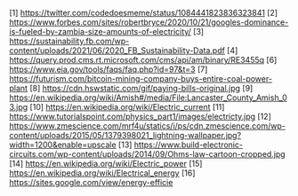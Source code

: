 [1] https://twitter.com/codedoesmeme/status/1084441823836323841
[2] https://www.forbes.com/sites/robertbryce/2020/10/21/googles-dominance-is-fueled-by-zambia-size-amounts-of-electricity/
[3] https://sustainability.fb.com/wp-content/uploads/2021/06/2020_FB_Sustainability-Data.pdf
[4] https://query.prod.cms.rt.microsoft.com/cms/api/am/binary/RE3455q
[6] https://www.eia.gov/tools/faqs/faq.php?id=97&t=3
[7] https://futurism.com/bitcoin-mining-company-buys-entire-coal-power-plant
[8] https://cdn.hswstatic.com/gif/paying-bills-original.jpg
[9] https://en.wikipedia.org/wiki/Amish#/media/File:Lancaster_County_Amish_03.jpg
[10] https://en.wikipedia.org/wiki/Electric_current
[11] https://www.tutorialspoint.com/physics_part1/images/electricty.jpg
[12] https://www.zmescience.com/mrf4u/statics/i/ps/cdn.zmescience.com/wp-content/uploads/2015/05/1379398021_lightning-wallpaper.jpg?width=1200&enable=upscale
[13] https://www.build-electronic-circuits.com/wp-content/uploads/2014/09/Ohms-law-cartoon-cropped.jpg
[14] https://en.wikipedia.org/wiki/Electric_power
[15] https://en.wikipedia.org/wiki/Electrical_energy
[16] https://sites.google.com/view/energy-efficie